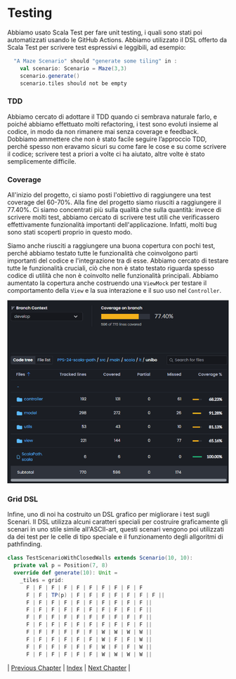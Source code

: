 # Testing

Abbiamo usato Scala Test per fare unit testing, i quali sono stati poi automatizzati usando le GitHub Actions.
Abbiamo utilizzato il DSL offerto da Scala Test per scrivere test espressivi e leggibili, ad esempio: 

```scala
  "A Maze Scenario" should "generate some tiling" in :
    val scenario: Scenario = Maze(3,3)
    scenario.generate()
    scenario.tiles should not be empty
```

### TDD
Abbiamo cercato di adottare il TDD quando ci sembrava naturale farlo, e poiché abbiamo effettuato molti refactoring, i test sono evoluti insieme al codice, in modo da non rimanere mai senza coverage e feedback. Dobbiamo ammettere che non è stato facile seguire l’approccio TDD, perché spesso non eravamo sicuri su come fare le cose e su come scrivere il codice; scrivere test a priori a volte ci ha aiutato, altre volte è stato semplicemente difficile.

### Coverage
All'inizio del progetto, ci siamo posti l'obiettivo di raggiungere una test coverage del 60-70%. Alla fine del progetto siamo riusciti a raggiungere il 77.40%.
Ci siamo concentrati più sulla qualità che sulla quantità: invece di scrivere molti test, abbiamo cercato di scrivere test utili che verificassero effettivamente funzionalità importanti dell'applicazione. Infatti, molti bug sono stati scoperti proprio in questo modo. 

Siamo anche riusciti a raggiungere una buona copertura con pochi test, perché abbiamo testato tutte le funzionalità che coinvolgono parti importanti del codice e l'integrazione tra di esse. Abbiamo cercato di testare tutte le funzionalità cruciali, ciò che non è stato testato riguarda spesso codice di utilità che non è coinvolto nelle funzionalità principali.
Abbiamo aumentato la copertura anche costruendo una `ViewMock` per testare il comportamento della `View` e la sua interazione e il suo uso nel `Controller`.

<p align="center">
  <img src="../resources/coverage.png" alt="Coverage" title="Coverage" />
</p>

### Grid DSL
Infine, uno di noi ha costruito un DSL grafico per migliorare i test sugli Scenari. Il DSL utilizza alcuni caratteri speciali per costruire graficamente gli scenari in uno stile simile all'ASCII-art, questi scenari vengono poi utilizzati da dei test per le celle di tipo  speciale e il funzionamento degli allgoritmi di pathfinding. 

```scala
class TestScenarioWithClosedWalls extends Scenario(10, 10):
  private val p = Position(7, 8)
  override def generate(10): Unit =
    _tiles = grid:
      F | F | F | F | F | F | F | F | F | F
      F | F | TP(p) | F | F | F | F | F | F | F ||
      F | F | F | F | F | F | F | F | F | F ||
      F | F | F | F | F | F | F | F | F | F ||
      F | F | F | F | F | F | F | F | F | F ||
      F | F | F | F | F | F | F | F | F | F ||
      F | F | F | F | F | F | W | W | W | W ||
      F | F | F | F | F | F | W | F | F | W ||
      F | F | F | F | F | F | W | F | F | W ||
      F | F | F | F | F | F | W | W | W | W ||  
```


| [Previous Chapter](../6-implementation/index.md) | [Index](../index.md) | [Next Chapter](../8-process/index.md) |
